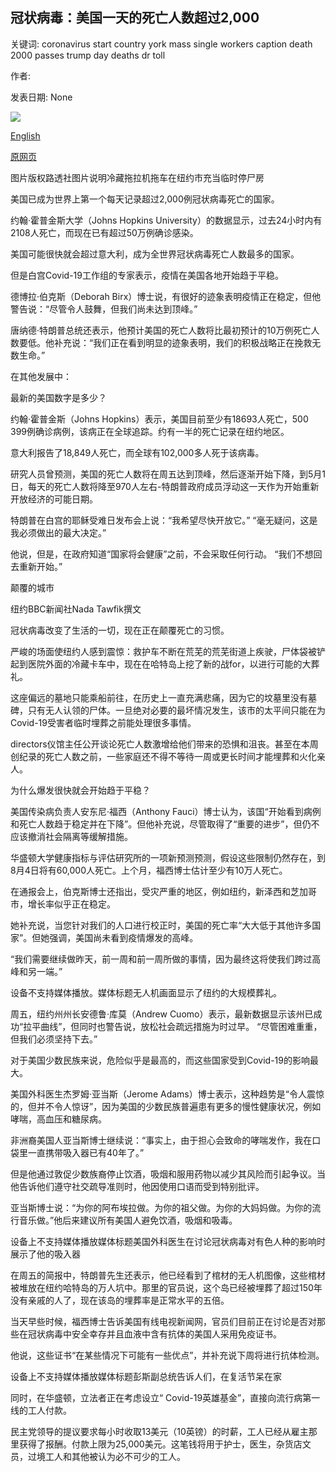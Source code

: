 ## 冠状病毒：美国一天的死亡人数超过2,000

关键词: coronavirus start country york mass single workers caption death 2000 passes trump day deaths dr toll

作者: 

发表日期: None

![](https://ichef.bbci.co.uk/news/1024/branded_news/856B/production/_111755143_mediaitem111755141.jpg)

[English](Coronavirus%3A%20US%20death%20toll%20passes%202%2C000%20in%20a%20single%20day.md)

[原网页](https://www.bbc.com/news/world-us-canada-52249963)

图片版权路透社图片说明冷藏拖拉机拖车在纽约市充当临时停尸房

美国已成为世界上第一个每天记录超过2,000例冠状病毒死亡的国家。

约翰·霍普金斯大学（Johns Hopkins University）的数据显示，过去24小时内有2108人死亡，而现在已有超过50万例确诊感染。

美国可能很快就会超过意大利，成为全世界冠状病毒死亡人数最多的国家。

但是白宫Covid-19工作组的专家表示，疫情在美国各地开始趋于平稳。

德博拉·伯克斯（Deborah Birx）博士说，有很好的迹象表明疫情正在稳定，但他警告说：“尽管令人鼓舞，但我们尚未达到顶峰。”

唐纳德·特朗普总统还表示，他预计美国的死亡人数将比最初预计的10万例死亡人数要低。他补充说：“我们正在看到明显的迹象表明，我们的积极战略正在挽救无数生命。”

在其他发展中：

最新的美国数字是多少？

约翰·霍普金斯（Johns Hopkins）表示，美国目前至少有18693人死亡，500 399例确诊病例，该病正在全球追踪。约有一半的死亡记录在纽约地区。

意大利报告了18,849人死亡，而全球有102,000多人死于该病毒。

研究人员曾预测，美国的死亡人数将在周五达到顶峰，然后逐渐开始下降，到5月1日，每天的死亡人数将降至970人左右-特朗普政府成员浮动这一天作为开始重新开放经济的可能日期。

特朗普在白宫的耶稣受难日发布会上说：“我希望尽快开放它。” “毫无疑问，这是我必须做出的最大决定。”

他说，但是，在政府知道“国家将会健康”之前，不会采取任何行动。 “我们不想回去重新开始。”

颠覆的城市

纽约BBC新闻社Nada Tawfik撰文

冠状病毒改变了生活的一切，现在正在颠覆死亡的习惯。

严峻的场面使纽约人感到震惊：救护车不断在荒芜的荒芜街道上疾驶，尸体袋被铲起到医院外面的冷藏卡车中，现在在哈特岛上挖了新的战for，以进行可能的大葬礼。

这座偏远的墓地只能乘船前往，在历史上一直充满悲痛，因为它的坟墓里没有墓碑，只有无人认领的尸体。一旦绝对必要的最坏情况发生，该市的太平间只能在为Covid-19受害者临时埋葬之前能处理很多事情。

directors仪馆主任公开谈论死亡人数激增给他们带来的恐惧和沮丧。甚至在本周创纪录的死亡人数之前，一些家庭还不得不等待一周或更长时间才能埋葬和火化亲人。

为什么爆发很快就会开始趋于平稳？

美国传染病负责人安东尼·福西（Anthony Fauci）博士认为，该国“开始看到病例和死亡人数趋于稳定并在下降”。但他补充说，尽管取得了“重要的进步”，但仍不应该撤消社会隔离等缓解措施。

华盛顿大学健康指标与评估研究所的一项新预测预测，假设这些限制仍然存在，到8月4日将有60,000人死亡。上个月，福西博士估计至少有10万人死亡。

在通报会上，伯克斯博士还指出，受灾严重的地区，例如纽约，新泽西和芝加哥市，增长率似乎正在稳定。

她补充说，当您针对我们的人口进行校正时，美国的死亡率“大大低于其他许多国家”。但她强调，美国尚未看到疫情爆发的高峰。

“我们需要继续做昨天，前一周和前一周所做的事情，因为最终这将使我们跨过高峰和另一端。”

设备不支持媒体播放。媒体标题无人机画面显示了纽约的大规模葬礼。

周五，纽约州州长安德鲁·库莫（Andrew Cuomo）表示，最新数据显示该州已成功“拉平曲线”，但同时也警告说，放松社会疏远措施为时过早。 “尽管困难重重，但我们必须坚持下去。”

对于美国少数民族来说，危险似乎是最高的，而这些国家受到Covid-19的影响最大。

美国外科医生杰罗姆·亚当斯（Jerome Adams）博士表示，这种趋势是“令人震惊的，但并不令人惊讶”，因为美国的少数民族普遍患有更多的慢性健康状况，例如哮喘，高血压和糖尿病。

非洲裔美国人亚当斯博士继续说：“事实上，由于担心会致命的哮喘发作，我在口袋里一直携带吸入器已有40年了。”

但是他通过敦促少数族裔停止饮酒，吸烟和服用药物以减少其风险而引起争议。当他告诉他们遵守社交疏导准则时，他因使用口语而受到特别批评。

亚当斯博士说：“为你的阿布埃拉做。为你的祖父做。为你的大妈妈做。为你的流行音乐做。”他后来建议所有美国人避免饮酒，吸烟和吸毒。

设备上不支持媒体播放媒体标题美国外科医生在讨论冠状病毒对有色人种的影响时展示了他的吸入器

在周五的简报中，特朗普先生还表示，他已经看到了棺材的无人机图像，这些棺材被堆放在纽约哈特岛的万人坑中。那里的官员说，这个岛已经被埋葬了超过150年没有亲戚的人了，现在该岛的埋葬率是正常水平的五倍。

当天早些时候，福西博士告诉美国有线电视新闻网，官员们目前正在讨论是否对那些在冠状病毒中安全幸存并且血液中含有抗体的美国人采用免疫证书。

他说，这些证书“在某些情况下可能有一些优点”，并补充说下周将进行抗体检测。

设备上不支持媒体播放媒体标题彭斯副总统告诉人们，在复活节呆在家

同时，在华盛顿，立法者正在考虑设立“ Covid-19英雄基金”，直接向流行病第一线的工人付款。

民主党领导的提议要求每小时收取13美元（10英镑）的时薪，工人已经从雇主那里获得了报酬。付款上限为25,000美元。这笔钱将用于护士，医生，杂货店文员，过境工人和其他被认为必不可少的工人。